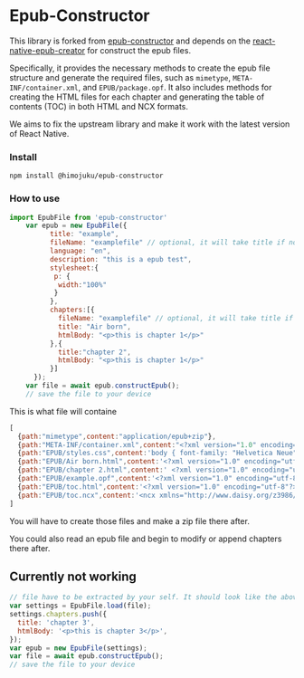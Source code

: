 # Epub-Constructor

This library is forked from [epub-constructor](https://github.com/CD-Z/react-native-epub-creator) and depends on the [react-native-epub-creator](https://github.com/HimoJuku/react-native-epub-creator) for construct the epub files.

Specifically, it provides the necessary methods to create the epub file structure and generate the required files, such as `mimetype`, `META-INF/container.xml`, and `EPUB/package.opf`. It also includes methods for creating the HTML files for each chapter and generating the table of contents (TOC) in both HTML and NCX formats.

We aims to fix the upstream library and make it work with the latest version of React Native.

### Install

`npm install @himojuku/epub-constructor`

### How to use

```js
import EpubFile from 'epub-constructor'
    var epub = new EpubFile({
          title: "example",
          fileName: "examplefile" // optional, it will take title if not set
          language: "en",
          description: "this is a epub test",
          stylesheet:{
           p: {
            width:"100%"
           }
          },
          chapters:[{
            fileName: "examplefile" // optional, it will take title if not set
            title: "Air born",
            htmlBody: "<p>this is chapter 1</p>"
          },{
            title:"chapter 2",
            htmlBody: "<p>this is chapter 1</p>"
          }]
      });
    var file = await epub.constructEpub();
    // save the file to your device
```

This is what file will containe

```js
[
  {path:"mimetype",content:"application/epub+zip"},
  {path:"META-INF/container.xml",content:"<?xml version="1.0" encoding="UTF-8"?> <container version="1.0" xmlns="urn:oasis:names:tc:opendocument:xmlns:container"> <rootfiles> <rootfile full-path="EPUB/example.opf" media-type="application/oebps-package+xml"/> </rootfiles> </container>"},
  {path:"EPUB/styles.css",content:'body { font-family: "Helvetica Neue", "Helvetica", "Arial", sans-serif; font-size: 1.125em; line-height: 1.6em; color: #000; } h1, h2, h3, h4, h5, h6 { line-height: 1em; } h1 { font-size: 3em; } h2 { font-size: 2.5em; } p { width: 100%; }'},
  {path:"EPUB/Air born.html",content:'<?xml version="1.0" encoding="utf-8"?> <!DOCTYPE html> <html xmlns="http://www.w3.org/1999/xhtml" xmlns:epub="http://www.idpf.org/2007/ops"> <head> <link rel="stylesheet" type="text/css" href="styles.css"/> <title>Air born</title> </head> <body> <p>this is a content</p> </body> </html>'},
  {path:"EPUB/chapter 2.html",content:' <?xml version="1.0" encoding="utf-8"?> <!DOCTYPE html> <html xmlns="http://www.w3.org/1999/xhtml" xmlns:epub="http://www.idpf.org/2007/ops"> <head> <link rel="stylesheet" type="text/css" href="styles.css"/> <title>chapter 2</title> </head> <body> <p>this is a content</p> </body> </html>'},
  {path:"EPUB/example.opf",content:'<?xml version="1.0" encoding="utf-8"?> <package xmlns="http://www.idpf.org/2007/opf" unique-identifier="BookId" version="3.0"> <metadata xmlns:dc="http://purl.org/dc/elements/1.1/" xmlns:opf="http://www.idpf.org/2007/opf" xmlns:xsi="http://www.w3.org/2001/XMLSchema-instance"><dc:title class="title">example</dc:title><dc:language class="language">en</dc:language><dc:identifier class="identifier" id="BookId">364</dc:identifier><dc:description class="description">this is a epub test</dc:description><dc:date>Fri Oct 01 2021 16:04:48 GMT+0200 (Central European Summer Time)</dc:date><dc:rights class="rights"></dc:rights><dc:source class="source"></dc:source></metadata> <manifest><item href="styles.css" id="css1" media-type="text/css"></item><item id="Air born1" href="Air born.html" media-type="application/xhtml+xml" ></item><item id="chapter 22" href="chapter 2.html" media-type="application/xhtml+xml" ></item><item properties="nav" id="toc" href="toc.html" media-type="application/xhtml+xml" ></item> <item href="toc.ncx" id="ncx" media-type="application/x-dtbncx+xml"></item></manifest> <spine toc="ncx"><itemref idref="Air born1" ></itemref><itemref idref="chapter 22" ></itemref></spine> </package>'},
  {path:"EPUB/toc.html",content:'<?xml version="1.0" encoding="utf-8"?> <!DOCTYPE html> <html xmlns="http://www.w3.org/1999/xhtml" xmlns:epub="http://www.idpf.org/2007/ops"> <head> <link rel="stylesheet" type="text/css" href="styles.css" > <title>toc</title> </head> <body> <nav epub:type="toc" id="toc"> <h1>Table of Contents</h1> <ol> <li><a href="Air born.html">Air born</a></li><li><a href="chapter 2.html">chapter 2</a></li></ol> </nav> </body> </html>'},
  {path:"EPUB/toc.ncx",content:'<ncx xmlns="http://www.daisy.org/z3986/2005/ncx/" version="2005-1" xml:lang="en" dir="ltr"> <head> <meta name="dtb:uid" content="http://digitalpublishingtoolkit.org/ExampleEPUB.html" > <meta name="dtb:depth" content="2" > <meta name="dtb:totalPageCount" content="2" > <meta name="dtb:maxPageNumber" content="0" > </head> <docTitle> <text>example EPUB</text> </docTitle> <docAuthor> <text>undefined</text> </docAuthor> <navMap> <navPoint id="Air born1" playOrder="1"> <navLabel> <text>Air born</text> </navLabel> <content src="Air born.html" ></content></navPoint><navPoint id="chapter 22" playOrder="2"> <navLabel> <text>chapter 2</text> </navLabel> <content src="chapter 2.html" ></content></navPoint></navMap> </ncx>'}
]
```

You will have to create those files and make a zip file there after.

You could also read an epub file and begin to modify or append chapters there after.

## Currently not working

```js
// file have to be extracted by your self. It should look like the above json and be created by this library
var settings = EpubFile.load(file);
settings.chapters.push({
  title: 'chapter 3',
  htmlBody: '<p>this is chapter 3</p>',
});
var epub = new EpubFile(settings);
var file = await epub.constructEpub();
// save the file to your device
```